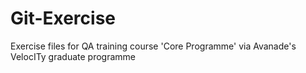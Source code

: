 # Git-Exercise

Exercise files for QA training course 'Core Programme' via Avanade's VelocITy graduate programme
